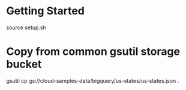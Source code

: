 # Getting Started

source setup.sh


# Copy from common gsutil storage bucket

gsutil cp gs://cloud-samples-data/bigquery/us-states/us-states.json .
